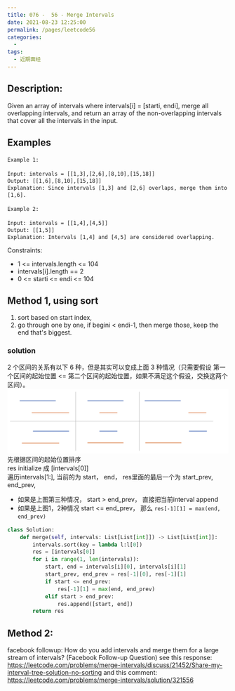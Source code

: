 ```yaml
---
title: 076 -  56 - Merge Intervals
date: 2021-08-23 12:25:00
permalink: /pages/leetcode56
categories:
  - 
tags:
  - 近期面经
---
```

## Description:
Given an array of intervals where intervals[i] = [starti, endi], merge all overlapping intervals, and return an array of the non-overlapping intervals that cover all the intervals in the input.

## Examples
```
Example 1:

Input: intervals = [[1,3],[2,6],[8,10],[15,18]]
Output: [[1,6],[8,10],[15,18]]
Explanation: Since intervals [1,3] and [2,6] overlaps, merge them into [1,6].

Example 2:

Input: intervals = [[1,4],[4,5]]
Output: [[1,5]]
Explanation: Intervals [1,4] and [4,5] are considered overlapping.
```
Constraints:

- 1 <= intervals.length <= 104
- intervals[i].length == 2
- 0 <= starti <= endi <= 104

## Method 1, using sort
1. sort based on start index,
2. go through one by one, if begini < endi-1, then merge those, keep the end that's biggest. 

### solution
2 个区间的关系有以下 6 种，但是其实可以变成上面 3 种情况（只需要假设 第一个区间的起始位置 <= 第二个区间的起始位置，如果不满足这个假设，交换这两个区间）。  
![](https://raw.githubusercontent.com/emmableu/image/master/56-0.png)
先根据区间的起始位置排序  
res initialize 成  [intervals[0]]  
遍历intervals[1:], 当前的为 start， end， res里面的最后一个为 start_prev, end_prev,
  - 如果是上图第三种情况， start > end_prev， 直接把当前interval append
  - 如果是上图1，2种情况 start <= end_prev， 那么 `res[-1][1] = max(end, end_prev)`
```python
class Solution:
    def merge(self, intervals: List[List[int]]) -> List[List[int]]:
        intervals.sort(key = lambda l:l[0])
        res = [intervals[0]]
        for i in range(1, len(intervals)):
            start, end = intervals[i][0], intervals[i][1]
            start_prev, end_prev = res[-1][0], res[-1][1]
            if start <= end_prev:
                res[-1][1] = max(end, end_prev)
            elif start > end_prev:
                res.append([start, end])
        return res
```

## Method 2: 
facebook followup: How do you add intervals and merge them for a large stream of intervals? (Facebook Follow-up Question)
see this response: https://leetcode.com/problems/merge-intervals/discuss/21452/Share-my-interval-tree-solution-no-sorting
and this comment: https://leetcode.com/problems/merge-intervals/solution/321556
